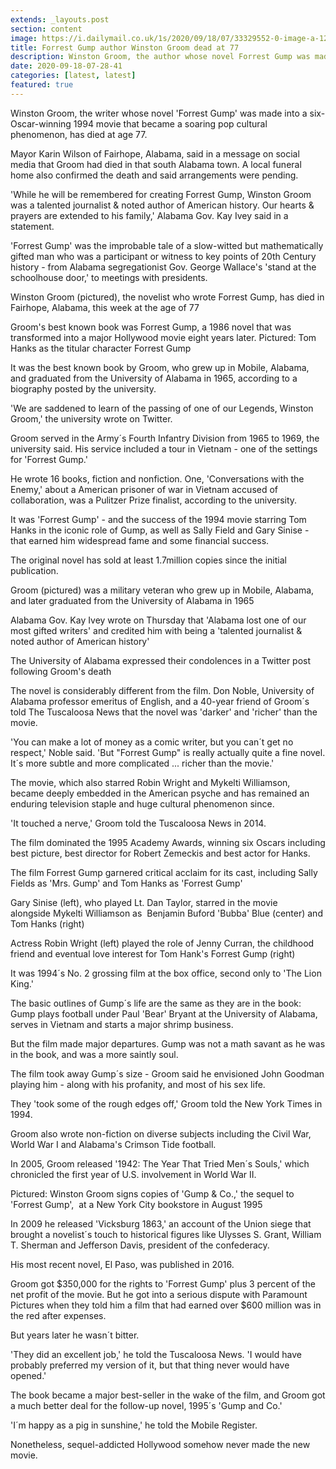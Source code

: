 ```yaml
---
extends: _layouts.post
section: content
image: https://i.dailymail.co.uk/1s/2020/09/18/07/33329552-0-image-a-12_1600409164026.jpg 
title: Forrest Gump author Winston Groom dead at 77 
description: Winston Groom, the author whose novel Forrest Gump was made into a six-Oscar-winning 1994 movie and cultural phenomenon, died this week in Fairhope, Alabama 
date: 2020-09-18-07-28-41 
categories: [latest, latest] 
featured: true 
--- 
```

Winston Groom, the writer whose novel 'Forrest Gump' was made into a six-Oscar-winning 1994 movie that became a soaring pop cultural phenomenon, has died at age 77.

Mayor Karin Wilson of Fairhope, Alabama, said in a message on social media that Groom had died in that south Alabama town. A local funeral home also confirmed the death and said arrangements were pending.

'While he will be remembered for creating Forrest Gump, Winston Groom was a talented journalist & noted author of American history. Our hearts & prayers are extended to his family,' Alabama Gov. Kay Ivey said in a statement. 

'Forrest Gump' was the improbable tale of a slow-witted but mathematically gifted man who was a participant or witness to key points of 20th Century history - from Alabama segregationist Gov. George Wallace's 'stand at the schoolhouse door,' to meetings with presidents.

Winston Groom (pictured), the novelist who wrote Forrest Gump, has died in Fairhope, Alabama, this week at the age of 77

Groom's best known book was Forrest Gump, a 1986 novel that was transformed into a major Hollywood movie eight years later. Pictured: Tom Hanks as the titular character Forrest Gump

It was the best known book by Groom, who grew up in Mobile, Alabama, and graduated from the University of Alabama in 1965, according to a biography posted by the university.

'We are saddened to learn of the passing of one of our Legends, Winston Groom,' the university wrote on Twitter.

Groom served in the Army´s Fourth Infantry Division from 1965 to 1969, the university said. His service included a tour in Vietnam - one of the settings for 'Forrest Gump.'

He wrote 16 books, fiction and nonfiction. One, 'Conversations with the Enemy,' about a American prisoner of war in Vietnam accused of collaboration, was a Pulitzer Prize finalist, according to the university.  

It was 'Forrest Gump' - and the success of the 1994 movie starring Tom Hanks in the iconic role of Gump, as well as Sally Field and Gary Sinise - that earned him widespread fame and some financial success.

The original novel has sold at least 1.7million copies since the initial publication.  

Groom (pictured) was a military veteran who grew up in Mobile, Alabama, and later graduated from the University of Alabama in 1965

Alabama Gov. Kay Ivey wrote on Thursday that 'Alabama lost one of our most gifted writers' and credited him with being a 'talented journalist & noted author of American history'

The University of Alabama expressed their condolences in a Twitter post following Groom's death 

The novel is considerably different from the film. Don Noble, University of Alabama professor emeritus of English, and a 40-year friend of Groom´s told The Tuscaloosa News that the novel was 'darker' and 'richer' than the movie.

'You can make a lot of money as a comic writer, but you can´t get no respect,' Noble said. 'But "Forrest Gump" is really actually quite a fine novel. It´s more subtle and more complicated ... richer than the movie.'

The movie, which also starred Robin Wright and Mykelti Williamson, became deeply embedded in the American psyche and has remained an enduring television staple and huge cultural phenomenon since.

'It touched a nerve,' Groom told the Tuscaloosa News in 2014.

The film dominated the 1995 Academy Awards, winning six Oscars including best picture, best director for Robert Zemeckis and best actor for Hanks.

The film Forrest Gump garnered critical acclaim for its cast, including Sally Fields as 'Mrs. Gump' and Tom Hanks as 'Forrest Gump'

Gary Sinise (left), who played Lt. Dan Taylor, starred in the movie alongside Mykelti Williamson as  Benjamin Buford 'Bubba' Blue (center) and Tom Hanks (right)

Actress Robin Wright (left) played the role of Jenny Curran, the childhood friend and eventual love interest for Tom Hank's Forrest Gump (right)

It was 1994´s No. 2 grossing film at the box office, second only to 'The Lion King.'

The basic outlines of Gump´s life are the same as they are in the book: Gump plays football under Paul 'Bear' Bryant at the University of Alabama, serves in Vietnam and starts a major shrimp business.

But the film made major departures. Gump was not a math savant as he was in the book, and was a more saintly soul. 

The film took away Gump´s size - Groom said he envisioned John Goodman playing him - along with his profanity, and most of his sex life.

They 'took some of the rough edges off,' Groom told the New York Times in 1994.

Groom also wrote non-fiction on diverse subjects including the Civil War, World War I and Alabama's Crimson Tide football.

In 2005, Groom released '1942: The Year That Tried Men´s Souls,' which chronicled the first year of U.S. involvement in World War II.

Pictured: Winston Groom signs copies of 'Gump & Co.,' the sequel to 'Forrest Gump',  at a New York City bookstore in August 1995

In 2009 he released 'Vicksburg 1863,' an account of the Union siege that brought a novelist´s touch to historical figures like Ulysses S. Grant, William T. Sherman and Jefferson Davis, president of the confederacy.

His most recent novel, El Paso, was published in 2016.

Groom got $350,000 for the rights to 'Forrest Gump' plus 3 percent of the net profit of the movie. But he got into a serious dispute with Paramount Pictures when they told him a film that had earned over $600 million was in the red after expenses.

But years later he wasn´t bitter.

'They did an excellent job,' he told the Tuscaloosa News. 'I would have probably preferred my version of it, but that thing never would have opened.'

The book became a major best-seller in the wake of the film, and Groom got a much better deal for the follow-up novel, 1995´s 'Gump and Co.'

'I´m happy as a pig in sunshine,' he told the Mobile Register.

Nonetheless, sequel-addicted Hollywood somehow never made the new movie.

